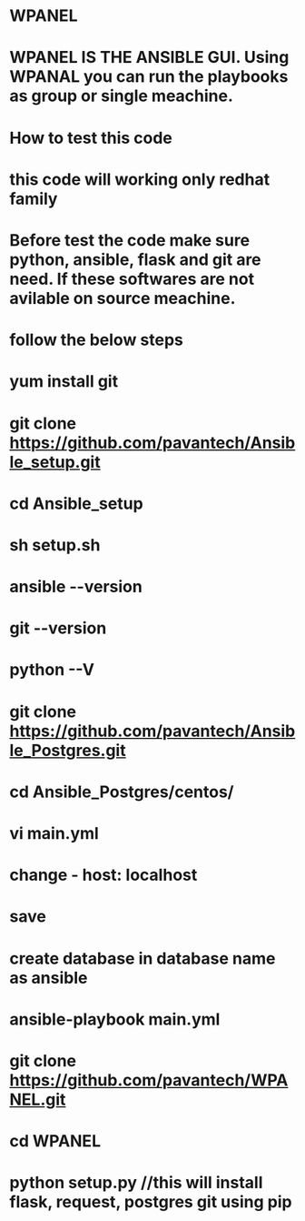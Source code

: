 # WPANEL
# WPANEL IS THE ANSIBLE GUI. Using WPANAL you can run the playbooks as group or single meachine.
# How to test this code
# this code will working only redhat family
# Before test the code make sure python, ansible, flask and git are need. If these softwares are not avilable on source meachine.
# follow the below steps
# yum install git
# git clone https://github.com/pavantech/Ansible_setup.git
# cd Ansible_setup
# sh setup.sh
# ansible --version
# git --version 
# python --V
# git clone https://github.com/pavantech/Ansible_Postgres.git
# cd Ansible_Postgres/centos/
# vi main.yml
# change  - host: localhost
# save
# create database in database name as ansible
# ansible-playbook main.yml
# git clone https://github.com/pavantech/WPANEL.git
# cd WPANEL
# python setup.py //this will install flask, request, postgres git using pip
# 
